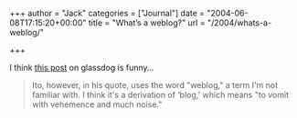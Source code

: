+++
author = "Jack"
categories = ["Journal"]
date = "2004-06-08T17:15:20+00:00"
title = "What’s a weblog?"
url = "/2004/whats-a-weblog/"

+++

I think [this post][1] on glassdog is funny&#8230;

> 
> 
> Ito, however, in his quote, uses the word "weblog," a term I'm not familiar with. I think it's a derivation of &#8216;blog,' which means "to vomit with vehemence and much noise."
> 
>

 [1]: http://www.glassdog.com/archives/2004/06/02/i_hate_peter_merholz.html